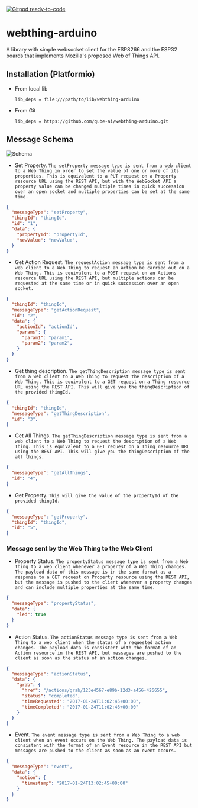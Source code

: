 [![Gitpod ready-to-code](https://img.shields.io/badge/Gitpod-ready--to--code-blue?logo=gitpod)](https://gitpod.io/#https://github.com/qube-ai/webthing-arduino)

webthing-arduino
================

A library with simple websocket client for the ESP8266 and the ESP32 boards that implements Mozilla's proposed Web of Things API.


## Installation (Platformio)
 - From local lib
    ```
    lib_deps = file:///path/to/lib/webthing-arduino
    ```
  - From Git
    ```
    lib_deps = https://github.com/qube-ai/webthing-arduino.git
    ```

  <!-- Schema 
  1. Get Property
  2. Set Property
  3. Get Action Queue
  4. Set Action Queue
  5. Get Event Queue
  6. Get All Properties
  7. Get All Actions
  8. Get All Events
  9. Get Full thing description
  -->


## Message Schema
![Schema](https://img.shields.io/badge/Schema-Qube%20Things-blue.svg)

- Set Property. `The setProperty message type is sent from a web client to a Web Thing in order to set the value of one or more of its properties. This is equivalent to a PUT request on a Property resource URL using the REST API, but with the WebSocket API a property value can be changed multiple times in quick succession over an open socket and multiple properties can be set at the same time.`
```json
{
  "messageType": "setProperty",
  "thingId": "thingId",
  "id": "1",
  "data": {
    "propertyId": "propertyId",
    "newValue": "newValue",
  }
}
```

- Get Action Request.
`The requestAction message type is sent from a web client to a Web Thing to request an action be carried out on a Web Thing. This is equivalent to a POST request on an Actions resource URL using the REST API, but multiple actions can be requested at the same time or in quick succession over an open socket.`
```json
{
  "thingId": "thingId",
  "messageType": "getActionRequest",
  "id": "2",
  "data": {
    "actionId": "actionId",
    "params": {
      "param1": "param1",
      "param2": "param2",
    }
  }
}
```

- Get thing description. `The getThingDescription message type is sent from a web client to a Web Thing to request the description of a Web Thing. This is equivalent to a GET request on a Thing resource URL using the REST API. This will give you the thingDescription of the provided thingId.`
```json
{
  "thingId": "thingId",
  "messageType": "getThingDescription",
  "id": "3",
}
```

- Get All Things. `The getThingDescription message type is sent from a web client to a Web Thing to request the description of a Web Thing. This is equivalent to a GET request on a Thing resource URL using the REST API. This will give you the thingDescription of the all things.`
```json
{
  "messageType": "getAllThings",
  "id": "4",
}
```

- Get Property. `This will give the value of the propertyId of the provided thingId.`
```json
{
  "messageType": "getProperty",
  "thingId": "thingId",
  "id": "5", 
}
```

### Message sent by the Web Thing to the Web Client

- Property Status. `The propertyStatus message type is sent from a Web Thing to a web client whenever a property of a Web Thing changes. The payload data of this message is in the same format as a response to a GET request on Property resource using the REST API, but the message is pushed to the client whenever a property changes and can include multiple properties at the same time.`
```json
{
  "messageType": "propertyStatus",
  "data": {
    "led": true
  }
}
```

- Action Status. `The actionStatus message type is sent from a Web Thing to a web client when the status of a requested action changes. The payload data is consistent with the format of an Action resource in the REST API, but messages are pushed to the client as soon as the status of an action changes.`
```json
{
  "messageType": "actionStatus",
  "data": {
    "grab": {
      "href": "/actions/grab/123e4567-e89b-12d3-a456-426655",
      "status": "completed",
      "timeRequested": "2017-01-24T11:02:45+00:00",
      "timeCompleted": "2017-01-24T11:02:46+00:00"
    }
  }
}
```

- Event. `The event message type is sent from a Web Thing to a web client when an event occurs on the Web Thing. The payload data is consistent with the format of an Event resource in the REST API but messages are pushed to the client as soon as an event occurs.`
```json
{
  "messageType": "event",
  "data": {
    "motion": {
      "timestamp": "2017-01-24T13:02:45+00:00"
    }
  }
}
```